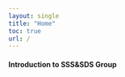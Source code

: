 ```yaml
---
layout: single
title: "Home"
toc: true
url: /
---
```

#### **Introduction to SSS&SDS Group**



<head>
    <meta charset="utf-8">
    <title>picplay</title>
    <style>
        #divout {
            max-width: 1000px;
            position: relative;
            margin: 0 auto;
        }

        .imgdiv img {
            width: 100%;
        }

        .imgdiv {
            display: none;
        }

        .dotdiv {
            text-align: center;
            position: absolute;
            width: 100%;
            bottom: -30px;
        }

        .dot {
            width: 16px;
            height: 16px;
            display: inline-block;
            background: #bbbbbb;
            border-radius: 10px;
            margin: 0 12px;
        }

        .title {
            font-size: 18px;
            color: #f2f2f2;
            position: absolute;
            text-align: center;
            font-weight: 700;
            width: 100%;
            bottom: 10px;
        }

        .active {
            background-color: #717171;
        }

        #arrow {
            position: absolute;
            top: 50%;
            margin-top: -30px;
            width: 100%;
            opacity: .3;
            transition: opacity 2s;
        }

        #divout:hover #arrow {
            opacity: .9;
        }

        #arrow img {
            cursor: pointer;
        }

        .imgdiv {
            animation: fade 1.5s;
        }

        @keyframes fade {
            from {
                opacity: .3;
            }

            to {
                opacity: 1;
            }
        }
    </style>
</head>

<body>
    <!--    div#divout>(div.imgdiv>img+div.title{标题文本$})*4 +(div.dotdiv>span.dot*4)-->
    <div id="divout">
        <div class="imgdiv" style="display: block">
            <img src="https://upload-images.jianshu.io/upload_images/24975120-92f6848929b0986e.jpg?imageMogr2/auto-orient/strip|imageView2/2/w/1000/format/webp" alt="">
            <div class="title">标题文本1</div>
        </div>
        <div class="imgdiv">
            <img src="https://upload-images.jianshu.io/upload_images/24975120-80d57cb4eb3adf52.jpg?imageMogr2/auto-orient/strip|imageView2/2/w/1000/format/webp" alt="">
            <div class="title">标题文本2</div>
        </div>
        <div class="imgdiv">
            <img src="https://upload-images.jianshu.io/upload_images/24975120-eb849644d531f773.jpg?imageMogr2/auto-orient/strip|imageView2/2/w/1000/format/webp" alt="">
            <div class="title">标题文本3</div>
        </div>
        <div class="imgdiv">
            <img src="https://upload-images.jianshu.io/upload_images/24975120-4d6463d1a2046b90.jpg?imageMogr2/auto-orient/strip|imageView2/2/w/1000/format/webp" alt="">
            <div class="title">标题文本4</div>
        </div>
        <div class="dotdiv">
            <span class="dot active"></span>
            <span class="dot"></span>
            <span class="dot"></span>
            <span class="dot"></span>
        </div>
        <div id="arrow">
            <img src="https://upload-images.jianshu.io/upload_images/24975120-26bbb7165d5c274e.png?imageMogr2/auto-orient/strip|imageView2/2/w/178/format/webp" alt="" width="60" onClick="picplay(false)">
            <img src="https://upload-images.jianshu.io/upload_images/24975120-2d3152494090caaf.png?imageMogr2/auto-orient/strip|imageView2/2/w/178/format/webp" width="60" alt="" align="right" onClick="picplay(true)">
        </div>
    </div>

</body>

<script>
    var imgIndex = 0;
    var imgDivArr = document.getElementsByClassName("imgdiv");
    var dotArr = document.getElementsByClassName("dot");
    /**
     *  播放图片
     *  参数r：是否正放，若为true，正放。若为false，倒放
     */
    function picplay(r) {
        for (let i = 0; i < imgDivArr.length; i++) {
            imgDivArr[i].style.display = "none";
            dotArr[i].className = "dot";
        }
        if (r) {
            imgIndex++;
            imgIndex = (imgIndex >= imgDivArr.length) ? 0 : imgIndex;
        } else {
            imgIndex--;
            imgIndex = (imgIndex < 0) ? imgDivArr.length - 1 : imgIndex;
        }
        imgDivArr[imgIndex].style.display = "block";
        dotArr[imgIndex].className = "dot active";
    }
    setInterval(picplay, 3000, true);

</script>

#### **News**

- Our paper "MORE<sup>2</sup>: Morphable Encryption and Encoding for Secure NVM" is is accepted by [ICCAD 2021](https://iccad.com/index.php). Congratulations to [Wei Zhao](https://thiszw.top).  
- Our paper "Better atomic writes by exposing the flash out-of-band area to file systems" is accepted by [LCTES 2021](https://pldi21.sigplan.org/home/LCTES-2021#event-overview). Congratulations to Hongwei Qin.  
- Our paper "Improving the energy efficency of STT-MRAM based approximate cache" is accepted by [DATE 2021](https://www.date-conference.com/). Congratulations to [Wei Zhao](https://thiszw.top).  
- Our paper "MorLog: Morphable Hardware Logging for Atomic Persistence in Non-Volatile Main Memory" is accepted by [ISCA 2020](https://iscaconf.org/isca2020/). Congratulations to Xueliang Wei.  

